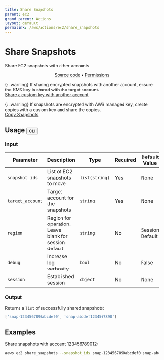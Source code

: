 ```yaml
---
title: Share Snapshots
parent: ec2
grand_parent: Actions
layout: default
permalink: /aws/actions/ec2/share_snapshots
---
```


# Share Snapshots

Share EC2 snapshots with other accounts.<br/>

<p align="center">
   <a href="https://github.com/avtomat-hub/avtomat-aws/tree/main/avtomat_aws/ec2/share_snapshots.py">Source code</a> •
   <a href="/aws/permissions/ec2/share_snapshots">Permissions</a>
</p>

{: .warning}
If sharing encrypted snapshots with another account, ensure the KMS key is shared with the target account.<br/>
    <a href="https://docs.aws.amazon.com/kms/latest/developerguide/key-policy-modifying-external-accounts.html#cross-account-console" target="_blank">Share a custom key with another account</a>

{: .warning}
 If snapshots are encrypted with AWS managed key, create copies with a custom key and share the copies.<br/>
 <a href="copy_snapshots.md">Copy Snapshots</a>

## Usage <button id="toggleButton" class="btn fs-3" onclick="toggleTables()">CLI</button>

### Input

| Parameter        | Description                                           | Type           | Required | Default Value   |
|------------------|-------------------------------------------------------|----------------|----------|-----------------|
| `snapshot_ids`   | List of EC2 snapshots to move                         | `list(string)` | Yes      | None            |
| `target_account` | Target account for the snapshots                      | `string`       | Yes      | None            |
| `region`         | Region for operation. Leave blank for session default | `string`       | No       | Session Default |
| `debug`          | Increase log verbosity                                | `bool`         | No       | False           |
| `session`        | Established session                                   | `object`       | No       | None            |                           

### Output

Returns a `list` of successfully shared snapshots:

```python
['snap-1234567890abcdef0', 'snap-abcdef1234567890']
```

<div markdown="1" id="cli" style="display: block;">

## Examples

Share snapshots with account 123456789012:

```bash
aaws ec2 share_snapshots --snapshot_ids snap-1234567890abcdef0 snap-abcdef1234567890 --target_account 123456789012 --region eu-west-2
```

</div>

<div markdown="1" id="prog" style="display: none;">

## Examples

Share snapshots with account 123456789012:

```python
from avtomat_aws import ec2

response = ec2.share_snapshots(snapshot_ids=["snap-1234567890abcdef0", "snap-abcdef1234567890"],
                               target_account="123456789012",
                               region="eu-west-2")
```

</div>

<script>
  function toggleTables() {
    var cli = document.getElementById("cli");
    var prog = document.getElementById("prog");
    var toggleButton = document.getElementById("toggleButton");
    if (cli.style.display === "none") {
      cli.style.display = "block";
      prog.style.display = "none";
      toggleButton.innerHTML = "CLI";
    } else {
      cli.style.display = "none";
      prog.style.display = "block";
      toggleButton.innerHTML = "Programmatic";
    } 
  }
</script>
